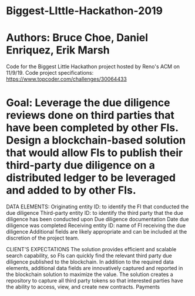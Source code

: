 # Biggest-LIttle-Hackathon-2019
# Authors: Bruce Choe, Daniel Enriquez, Erik Marsh

Code for the Biggest Little Hackathon project hosted by Reno's ACM on 11/9/19.
Code project specifications: https://www.topcoder.com/challenges/30064433

# Goal: Leverage the due diligence reviews done on third parties that have been completed by other FIs. Design a blockchain-based solution that would allow FIs to publish their third-party due diligence on a distributed ledger to be leveraged and added to by other FIs.

DATA ELEMENTS:
Originating entity ID: to identify the FI that conducted the due diligence
Third-party entity ID: to identify the third party that the due diligence has been conducted upon
Due diligence documentation
Date due diligence was completed
Receiving entity ID: name of FI receiving the due diligence
Additional fields are likely appropriate and can be included at the discretion of the project team.

CLIENT'S EXPECTATIONS
The solution provides efficient and scalable search capability, so FIs can quickly find the relevant third party due diligence published to the blockchain.
In addition to the required data elements, additional data fields are innovatively captured and reported in the blockchain solution to maximize the value.
The solution creates a repository to capture all third party tokens so that interested parties have the ability to access, view, and create new contracts.
Payments 
